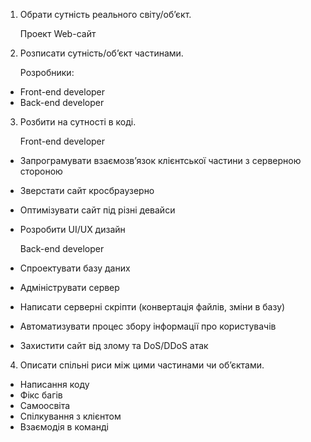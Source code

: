 1. Обрати сутність реального світу/об’єкт.

	Проект Web-сайт

2. Розписати сутність/об’єкт частинами.
   
	Розробники:
- Front-end developer
- Back-end developer

3. Розбити на сутності в коді.

	Front-end developer

- Запрограмувати взаємозв’язок клієнтської частини з серверною стороною
- Зверстати сайт кросбраузерно 
- Оптимізувати сайт під різні девайси
- Розробити UI/UX дизайн

	Back-end developer

- Спроектувати базу даних
- Адмініструвати сервер
- Написати серверні скріпти (конвертація файлів, зміни в базу)
- Автоматизувати процес збору інформації про користувачів
- Захистити сайт від злому та DoS/DDoS атак

4. Описати спільні риси між цими частинами чи об’єктами.

- Написання коду
- Фікс багів
- Самоосвіта
- Спілкування з клієнтом
- Взаємодія в команді